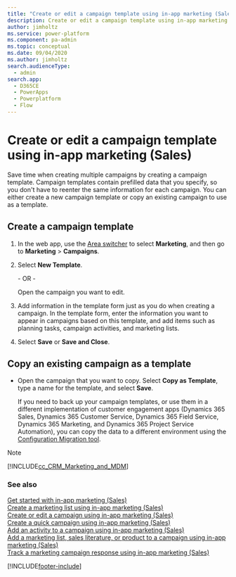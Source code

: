 ```yaml
---
title: "Create or edit a campaign template using in-app marketing (Sales)  | MicrosoftDocs"
description: Create or edit a campaign template using in-app marketing (Sales)
author: jimholtz
ms.service: power-platform
ms.component: pa-admin
ms.topic: conceptual
ms.date: 09/04/2020
ms.author: jimholtz
search.audienceType: 
  - admin
search.app:
  - D365CE
  - PowerApps
  - Powerplatform
  - Flow
---
```

# Create or edit a campaign template using in-app marketing (Sales)

<!-- legacy procedure -->

Save time when creating multiple campaigns by creating a campaign template. Campaign templates contain prefilled data that you specify, so you don't have to reenter the same information for each campaign. You can either create a new campaign template or copy an existing campaign to use as a template.  
  
## Create a campaign template  
  
1. In the web app, use the [Area switcher](/powerapps/user/navigation#area-switcher) to select **Marketing**, and then go to **Marketing** > **Campaigns**.
  
2. Select **New Template**. 
  
    \- OR -  
  
    Open the campaign you want to edit.  
  
3. Add information in the template form just as you do when creating a campaign. In the template form, enter the information you want to appear in campaigns based on this template, and add items such as planning tasks, campaign activities, and marketing lists.  
  
4. Select **Save** or **Save and Close**.  
  
## Copy an existing campaign as a template  
  
- Open the campaign that you want to copy. Select **Copy as Template**, type a name for the template, and select **Save**.  
  
  If you need to back up your campaign templates, or use them in a different implementation of customer engagement apps (Dynamics 365 Sales, Dynamics 365 Customer Service, Dynamics 365 Field Service, Dynamics 365 Marketing, and Dynamics 365 Project Service Automation), you can copy the data to a different environment using the [Configuration Migration tool](manage-configuration-data.md).

> [!NOTE]
> [!INCLUDE[cc_CRM_Marketing_and_MDM](../includes/cc-crm-marketing-and-mdm.md)] 
  
### See also  
 [Get started with in-app marketing (Sales)](/dynamics365/sales-enterprise/get-started-app-marketing-sales)   
 [Create a marketing list using in-app marketing (Sales)](/dynamics365/sales-enterprise/create-marketing-list-using-app-marketing-sales)   
 [Create or edit a campaign using in-app marketing (Sales)](/dynamics365/sales-enterprise/create-edit-campaign-using-app-marketing-sales)   
 [Create a quick campaign using in-app marketing (Sales)](/dynamics365/sales-enterprise/create-quick-campaign-using-app-marketing-sales)   
 [Add an activity to a campaign using in-app marketing (Sales)](/dynamics365/sales-enterprise/add-activity-campaign-using-app-marketing-sales)   
 [Add a marketing list, sales literature, or product to a campaign using in-app marketing (Sales)](/dynamics365/sales-enterprise/add-marketing-list-sales-literature-product-campaign-using-app-marketing-sales)   
 [Track a marketing campaign response using in-app marketing (Sales)](/dynamics365/sales-enterprise/track-marketing-campaign-response-using-app-marketing-sales)   


[!INCLUDE[footer-include](../includes/footer-banner.md)]